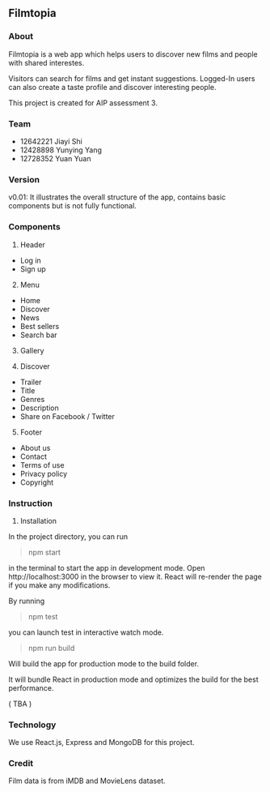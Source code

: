 ## Filmtopia

### About 

Filmtopia is a web app which helps users to discover new films and people with shared interestes.

Visitors can search for films and get instant suggestions.
Logged-In users can also create a taste profile and discover interesting people.
 
This project is created for AIP assessment 3.

### Team

- 12642221  Jiayi Shi 
- 12428898  Yunying Yang 
- 12728352  Yuan Yuan 

### Version

v0.01: It illustrates the overall structure of the app, contains basic components but is not fully functional.

### Components

1. Header
  - Log in
  - Sign up
2. Menu
  - Home   
  - Discover   
  - News
  - Best sellers
  - Search bar
3. Gallery

4. Discover
  - Trailer
  - Title
  - Genres
  - Description
  - Share on Facebook / Twitter
5. Footer
  - About us
  - Contact
  - Terms of use
  - Privacy policy
  - Copyright

### Instruction

1. Installation

In the project directory, you can run 

>npm start

in the terminal to start the app in development mode.
Open http://localhost:3000 in the browser to view it.
React will re-render the page if you make any modifications.

By running 

>npm test

you can launch test in interactive watch mode.

>npm run build

Will build the app for production mode to the build folder.

It will bundle React in production mode and optimizes the build for the best performance.

 ( TBA )


### Technology 

We use React.js, Express and MongoDB for this project.

### Credit

Film data is from iMDB and MovieLens dataset.



